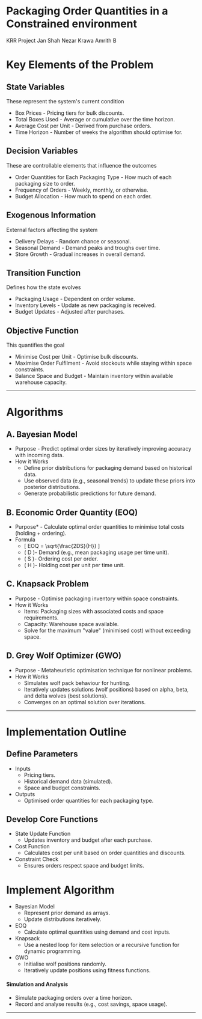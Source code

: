 # **Packaging Order Quantities in a Constrained environment**
KRR Project
Jan Shah 
Nezar Krawa
Amrith B
# Key Elements of the Problem
## State Variables
These represent the system's current condition
- Box Prices - 
Pricing tiers for bulk discounts.
- Total Boxes Used - 
Average or cumulative over the time horizon.
- Average Cost per Unit - 
Derived from purchase orders.
- Time Horizon - 
Number of weeks the algorithm should optimise for.

## Decision Variables
These are controllable elements that influence the outcomes
- Order Quantities for Each Packaging Type - 
How much of each packaging size to order.
- Frequency of Orders - 
Weekly, monthly, or otherwise.
- Budget Allocation - 
How much to spend on each order.

## Exogenous Information
External factors affecting the system
- Delivery Delays - 
Random chance or seasonal.
- Seasonal Demand - 
Demand peaks and troughs over time.
- Store Growth - 
Gradual increases in overall demand.

## Transition Function
Defines how the state evolves
- Packaging Usage - 
Dependent on order volume.
- Inventory Levels - 
Update as new packaging is received.
- Budget Updates - 
Adjusted after purchases.

## Objective Function
This quantifies the goal
- Minimise Cost per Unit - 
Optimise bulk discounts.
- Maximise Order Fulfilment - 
Avoid stockouts while staying within space constraints.
- Balance Space and Budget - 
Maintain inventory within available warehouse capacity.

---

# Algorithms
## A. Bayesian Model
- Purpose - 
Predict optimal order sizes by iteratively improving accuracy with incoming data.
- How it Works
  - Define prior distributions for packaging demand based on historical data.
  - Use observed data (e.g., seasonal trends) to update these priors into posterior distributions.
  - Generate probabilistic predictions for future demand.


## B. Economic Order Quantity (EOQ)
- Purpose* - 
Calculate optimal order quantities to minimise total costs (holding + ordering).
- Formula
  - \[ EOQ = \sqrt{\frac{2DS}{H}} \]
  - \( D \)- Demand (e.g., mean packaging usage per time unit).
  - \( S \)- Ordering cost per order.
  - \( H \)- Holding cost per unit per time unit.


## C. Knapsack Problem
- Purpose - 
 Optimise packaging inventory within space constraints.
- How it Works
  - Items: Packaging sizes with associated costs and space requirements.
  - Capacity: Warehouse space available.
  - Solve for the maximum "value" (minimised cost) without exceeding space.

## D. Grey Wolf Optimizer (GWO)
- Purpose - 
Metaheuristic optimisation technique for nonlinear problems.
- How it Works
  - Simulates wolf pack behaviour for hunting.
  - Iteratively updates solutions (wolf positions) based on alpha, beta, and delta wolves (best solutions).
  - Converges on an optimal solution over iterations.
---

# Implementation Outline
## Define Parameters
- Inputs
  - Pricing tiers.
  - Historical demand data (simulated).
  - Space and budget constraints.
- Outputs
  - Optimised order quantities for each packaging type.

## Develop Core Functions
- State Update Function
  - Updates inventory and budget after each purchase.
- Cost Function
  - Calculates cost per unit based on order quantities and discounts.
- Constraint Check
  - Ensures orders respect space and budget limits.

# Implement Algorithm
- Bayesian Model
  - Represent prior demand as arrays.
  - Update distributions iteratively.
- EOQ
  - Calculate optimal quantities using demand and cost inputs.
- Knapsack
  - Use a nested loop for item selection or a recursive function for dynamic programming.
- GWO
  - Initialise wolf positions randomly.
  - Iteratively update positions using fitness functions.

#### Simulation and Analysis
- Simulate packaging orders over a time horizon.
- Record and analyse results (e.g., cost savings, space usage).

---